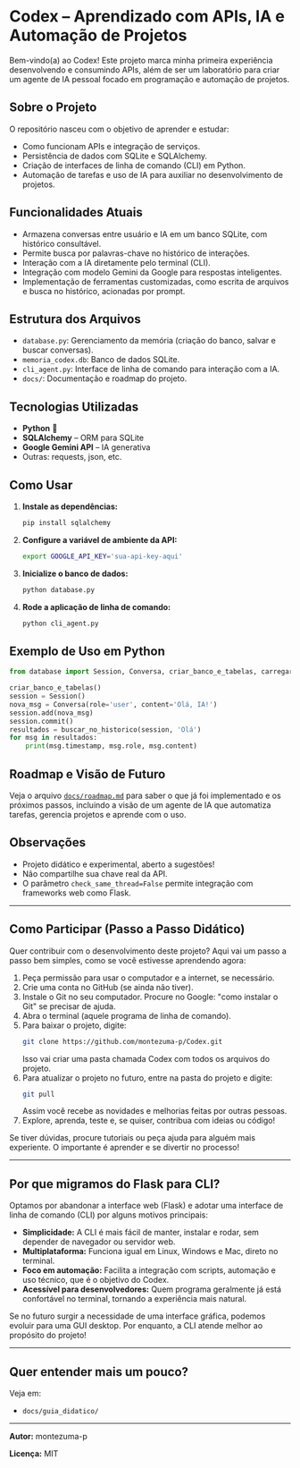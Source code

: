 # Codex – Aprendizado com APIs, IA e Automação de Projetos

Bem-vindo(a) ao Codex! Este projeto marca minha primeira experiência desenvolvendo e consumindo APIs, além de ser um laboratório para criar um agente de IA pessoal focado em programação e automação de projetos.

## Sobre o Projeto
O repositório nasceu com o objetivo de aprender e estudar:
- Como funcionam APIs e integração de serviços.
- Persistência de dados com SQLite e SQLAlchemy.
- Criação de interfaces de linha de comando (CLI) em Python.
- Automação de tarefas e uso de IA para auxiliar no desenvolvimento de projetos.

## Funcionalidades Atuais
- Armazena conversas entre usuário e IA em um banco SQLite, com histórico consultável.
- Permite busca por palavras-chave no histórico de interações.
- Interação com a IA diretamente pelo terminal (CLI).
- Integração com modelo Gemini da Google para respostas inteligentes.
- Implementação de ferramentas customizadas, como escrita de arquivos e busca no histórico, acionadas por prompt.

## Estrutura dos Arquivos
- `database.py`: Gerenciamento da memória (criação do banco, salvar e buscar conversas).
- `memoria_codex.db`: Banco de dados SQLite.
- `cli_agent.py`: Interface de linha de comando para interação com a IA.
- `docs/`: Documentação e roadmap do projeto.

## Tecnologias Utilizadas
- **Python** 🐍
- **SQLAlchemy** – ORM para SQLite
- **Google Gemini API** – IA generativa
- Outras: requests, json, etc.

## Como Usar
1. **Instale as dependências:**
   ```bash
   pip install sqlalchemy
   ```
2. **Configure a variável de ambiente da API:**
   ```bash
   export GOOGLE_API_KEY='sua-api-key-aqui'
   ```
3. **Inicialize o banco de dados:**
   ```bash
   python database.py
   ```
4. **Rode a aplicação de linha de comando:**
   ```bash
   python cli_agent.py
   ```

## Exemplo de Uso em Python
```python
from database import Session, Conversa, criar_banco_e_tabelas, carregar_historico, buscar_no_historico

criar_banco_e_tabelas()
session = Session()
nova_msg = Conversa(role='user', content='Olá, IA!')
session.add(nova_msg)
session.commit()
resultados = buscar_no_historico(session, 'Olá')
for msg in resultados:
    print(msg.timestamp, msg.role, msg.content)
```

## Roadmap e Visão de Futuro
Veja o arquivo [`docs/roadmap.md`](docs/roadmap.md) para saber o que já foi implementado e os próximos passos, incluindo a visão de um agente de IA que automatiza tarefas, gerencia projetos e aprende com o uso.

## Observações
- Projeto didático e experimental, aberto a sugestões!
- Não compartilhe sua chave real da API.
- O parâmetro `check_same_thread=False` permite integração com frameworks web como Flask.

---

## Como Participar (Passo a Passo Didático)

Quer contribuir com o desenvolvimento deste projeto? Aqui vai um passo a passo bem simples, como se você estivesse aprendendo agora:

1. Peça permissão para usar o computador e a internet, se necessário.
2. Crie uma conta no GitHub (se ainda não tiver).
3. Instale o Git no seu computador. Procure no Google: "como instalar o Git" se precisar de ajuda.
4. Abra o terminal (aquele programa de linha de comando).
5. Para baixar o projeto, digite:
   ```bash
   git clone https://github.com/montezuma-p/Codex.git
   ```
   Isso vai criar uma pasta chamada Codex com todos os arquivos do projeto.
6. Para atualizar o projeto no futuro, entre na pasta do projeto e digite:
   ```bash
   git pull
   ```
   Assim você recebe as novidades e melhorias feitas por outras pessoas.
7. Explore, aprenda, teste e, se quiser, contribua com ideias ou código!

Se tiver dúvidas, procure tutoriais ou peça ajuda para alguém mais experiente. O importante é aprender e se divertir no processo!

---

## Por que migramos do Flask para CLI?

Optamos por abandonar a interface web (Flask) e adotar uma interface de linha de comando (CLI) por alguns motivos principais:

- **Simplicidade:** A CLI é mais fácil de manter, instalar e rodar, sem depender de navegador ou servidor web.
- **Multiplataforma:** Funciona igual em Linux, Windows e Mac, direto no terminal.
- **Foco em automação:** Facilita a integração com scripts, automação e uso técnico, que é o objetivo do Codex.
- **Acessível para desenvolvedores:** Quem programa geralmente já está confortável no terminal, tornando a experiência mais natural.

Se no futuro surgir a necessidade de uma interface gráfica, podemos evoluir para uma GUI desktop. Por enquanto, a CLI atende melhor ao propósito do projeto!

---

## Quer entender mais um pouco?

Veja em:
- `docs/guia_didatico/`

---

**Autor:** montezuma-p

**Licença:** MIT
